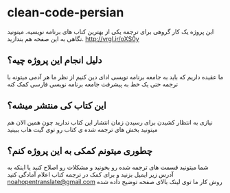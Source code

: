 # clean-code-persian
ابن پروژه یک کار گروهی برای ترجمه یکی از بهترین کتاب های برنامه نویسیه. 
میتونید نگاهی به این صفحه هم بندازید. 
http://vrgl.ir/oXS0y

## دلیل انجام این پروژه چیه؟
ما عقیده داریم که باید به جامعه برنامه نویسی ادای دین کنیم
از نظر ما هر آدمی میتونه با ترجمه حتی یک خط به پیشرفت جامعه برنامه نویسی فارسی کمک کنه

## این کتاب کی منتشر میشه؟
نیازی به انتظار کشیدن برای رسیدن زمان انتشار این کتاب ندارید چون
همین الان هم میتونید بخش های ترجمه شده ی کتاب رو توی گیت هاب ببینید

## چطوری میتونم کمکی به این پروژه کنم؟
شما میتونید قسمت های ترجمه شده رو بخونید و مشکلات رو اصلاح کنید
یا اینکه به آدرس زیر ایمیل بزنید و برای کمک در ترجمه کتاب اعلام آمادگی کنید
noahopentranslate@gmail.com
روش کار ما توی لینک بالای صفحه توضیح داده شده
